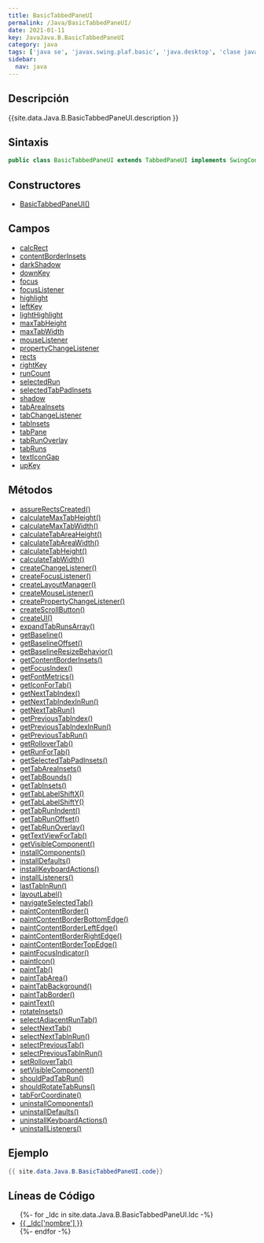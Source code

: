 ```yaml
---
title: BasicTabbedPaneUI
permalink: /Java/BasicTabbedPaneUI/
date: 2021-01-11
key: JavaJava.B.BasicTabbedPaneUI
category: java
tags: ['java se', 'javax.swing.plaf.basic', 'java.desktop', 'clase java', 'Java 1.0']
sidebar: 
  nav: java
---
```


## Descripción
{{site.data.Java.B.BasicTabbedPaneUI.description }}

## Sintaxis
~~~java
public class BasicTabbedPaneUI extends TabbedPaneUI implements SwingConstants
~~~

## Constructores
* [BasicTabbedPaneUI()](/Java/BasicTabbedPaneUI/BasicTabbedPaneUI/)

## Campos
* [calcRect](/Java/BasicTabbedPaneUI/calcRect)
* [contentBorderInsets](/Java/BasicTabbedPaneUI/contentBorderInsets)
* [darkShadow](/Java/BasicTabbedPaneUI/darkShadow)
* [downKey](/Java/BasicTabbedPaneUI/downKey)
* [focus](/Java/BasicTabbedPaneUI/focus)
* [focusListener](/Java/BasicTabbedPaneUI/focusListener)
* [highlight](/Java/BasicTabbedPaneUI/highlight)
* [leftKey](/Java/BasicTabbedPaneUI/leftKey)
* [lightHighlight](/Java/BasicTabbedPaneUI/lightHighlight)
* [maxTabHeight](/Java/BasicTabbedPaneUI/maxTabHeight)
* [maxTabWidth](/Java/BasicTabbedPaneUI/maxTabWidth)
* [mouseListener](/Java/BasicTabbedPaneUI/mouseListener)
* [propertyChangeListener](/Java/BasicTabbedPaneUI/propertyChangeListener)
* [rects](/Java/BasicTabbedPaneUI/rects)
* [rightKey](/Java/BasicTabbedPaneUI/rightKey)
* [runCount](/Java/BasicTabbedPaneUI/runCount)
* [selectedRun](/Java/BasicTabbedPaneUI/selectedRun)
* [selectedTabPadInsets](/Java/BasicTabbedPaneUI/selectedTabPadInsets)
* [shadow](/Java/BasicTabbedPaneUI/shadow)
* [tabAreaInsets](/Java/BasicTabbedPaneUI/tabAreaInsets)
* [tabChangeListener](/Java/BasicTabbedPaneUI/tabChangeListener)
* [tabInsets](/Java/BasicTabbedPaneUI/tabInsets)
* [tabPane](/Java/BasicTabbedPaneUI/tabPane)
* [tabRunOverlay](/Java/BasicTabbedPaneUI/tabRunOverlay)
* [tabRuns](/Java/BasicTabbedPaneUI/tabRuns)
* [textIconGap](/Java/BasicTabbedPaneUI/textIconGap)
* [upKey](/Java/BasicTabbedPaneUI/upKey)

## Métodos
* [assureRectsCreated()](/Java/BasicTabbedPaneUI/assureRectsCreated)
* [calculateMaxTabHeight()](/Java/BasicTabbedPaneUI/calculateMaxTabHeight)
* [calculateMaxTabWidth()](/Java/BasicTabbedPaneUI/calculateMaxTabWidth)
* [calculateTabAreaHeight()](/Java/BasicTabbedPaneUI/calculateTabAreaHeight)
* [calculateTabAreaWidth()](/Java/BasicTabbedPaneUI/calculateTabAreaWidth)
* [calculateTabHeight()](/Java/BasicTabbedPaneUI/calculateTabHeight)
* [calculateTabWidth()](/Java/BasicTabbedPaneUI/calculateTabWidth)
* [createChangeListener()](/Java/BasicTabbedPaneUI/createChangeListener)
* [createFocusListener()](/Java/BasicTabbedPaneUI/createFocusListener)
* [createLayoutManager()](/Java/BasicTabbedPaneUI/createLayoutManager)
* [createMouseListener()](/Java/BasicTabbedPaneUI/createMouseListener)
* [createPropertyChangeListener()](/Java/BasicTabbedPaneUI/createPropertyChangeListener)
* [createScrollButton()](/Java/BasicTabbedPaneUI/createScrollButton)
* [createUI()](/Java/BasicTabbedPaneUI/createUI)
* [expandTabRunsArray()](/Java/BasicTabbedPaneUI/expandTabRunsArray)
* [getBaseline()](/Java/BasicTabbedPaneUI/getBaseline)
* [getBaselineOffset()](/Java/BasicTabbedPaneUI/getBaselineOffset)
* [getBaselineResizeBehavior()](/Java/BasicTabbedPaneUI/getBaselineResizeBehavior)
* [getContentBorderInsets()](/Java/BasicTabbedPaneUI/getContentBorderInsets)
* [getFocusIndex()](/Java/BasicTabbedPaneUI/getFocusIndex)
* [getFontMetrics()](/Java/BasicTabbedPaneUI/getFontMetrics)
* [getIconForTab()](/Java/BasicTabbedPaneUI/getIconForTab)
* [getNextTabIndex()](/Java/BasicTabbedPaneUI/getNextTabIndex)
* [getNextTabIndexInRun()](/Java/BasicTabbedPaneUI/getNextTabIndexInRun)
* [getNextTabRun()](/Java/BasicTabbedPaneUI/getNextTabRun)
* [getPreviousTabIndex()](/Java/BasicTabbedPaneUI/getPreviousTabIndex)
* [getPreviousTabIndexInRun()](/Java/BasicTabbedPaneUI/getPreviousTabIndexInRun)
* [getPreviousTabRun()](/Java/BasicTabbedPaneUI/getPreviousTabRun)
* [getRolloverTab()](/Java/BasicTabbedPaneUI/getRolloverTab)
* [getRunForTab()](/Java/BasicTabbedPaneUI/getRunForTab)
* [getSelectedTabPadInsets()](/Java/BasicTabbedPaneUI/getSelectedTabPadInsets)
* [getTabAreaInsets()](/Java/BasicTabbedPaneUI/getTabAreaInsets)
* [getTabBounds()](/Java/BasicTabbedPaneUI/getTabBounds)
* [getTabInsets()](/Java/BasicTabbedPaneUI/getTabInsets)
* [getTabLabelShiftX()](/Java/BasicTabbedPaneUI/getTabLabelShiftX)
* [getTabLabelShiftY()](/Java/BasicTabbedPaneUI/getTabLabelShiftY)
* [getTabRunIndent()](/Java/BasicTabbedPaneUI/getTabRunIndent)
* [getTabRunOffset()](/Java/BasicTabbedPaneUI/getTabRunOffset)
* [getTabRunOverlay()](/Java/BasicTabbedPaneUI/getTabRunOverlay)
* [getTextViewForTab()](/Java/BasicTabbedPaneUI/getTextViewForTab)
* [getVisibleComponent()](/Java/BasicTabbedPaneUI/getVisibleComponent)
* [installComponents()](/Java/BasicTabbedPaneUI/installComponents)
* [installDefaults()](/Java/BasicTabbedPaneUI/installDefaults)
* [installKeyboardActions()](/Java/BasicTabbedPaneUI/installKeyboardActions)
* [installListeners()](/Java/BasicTabbedPaneUI/installListeners)
* [lastTabInRun()](/Java/BasicTabbedPaneUI/lastTabInRun)
* [layoutLabel()](/Java/BasicTabbedPaneUI/layoutLabel)
* [navigateSelectedTab()](/Java/BasicTabbedPaneUI/navigateSelectedTab)
* [paintContentBorder()](/Java/BasicTabbedPaneUI/paintContentBorder)
* [paintContentBorderBottomEdge()](/Java/BasicTabbedPaneUI/paintContentBorderBottomEdge)
* [paintContentBorderLeftEdge()](/Java/BasicTabbedPaneUI/paintContentBorderLeftEdge)
* [paintContentBorderRightEdge()](/Java/BasicTabbedPaneUI/paintContentBorderRightEdge)
* [paintContentBorderTopEdge()](/Java/BasicTabbedPaneUI/paintContentBorderTopEdge)
* [paintFocusIndicator()](/Java/BasicTabbedPaneUI/paintFocusIndicator)
* [paintIcon()](/Java/BasicTabbedPaneUI/paintIcon)
* [paintTab()](/Java/BasicTabbedPaneUI/paintTab)
* [paintTabArea()](/Java/BasicTabbedPaneUI/paintTabArea)
* [paintTabBackground()](/Java/BasicTabbedPaneUI/paintTabBackground)
* [paintTabBorder()](/Java/BasicTabbedPaneUI/paintTabBorder)
* [paintText()](/Java/BasicTabbedPaneUI/paintText)
* [rotateInsets()](/Java/BasicTabbedPaneUI/rotateInsets)
* [selectAdjacentRunTab()](/Java/BasicTabbedPaneUI/selectAdjacentRunTab)
* [selectNextTab()](/Java/BasicTabbedPaneUI/selectNextTab)
* [selectNextTabInRun()](/Java/BasicTabbedPaneUI/selectNextTabInRun)
* [selectPreviousTab()](/Java/BasicTabbedPaneUI/selectPreviousTab)
* [selectPreviousTabInRun()](/Java/BasicTabbedPaneUI/selectPreviousTabInRun)
* [setRolloverTab()](/Java/BasicTabbedPaneUI/setRolloverTab)
* [setVisibleComponent()](/Java/BasicTabbedPaneUI/setVisibleComponent)
* [shouldPadTabRun()](/Java/BasicTabbedPaneUI/shouldPadTabRun)
* [shouldRotateTabRuns()](/Java/BasicTabbedPaneUI/shouldRotateTabRuns)
* [tabForCoordinate()](/Java/BasicTabbedPaneUI/tabForCoordinate)
* [uninstallComponents()](/Java/BasicTabbedPaneUI/uninstallComponents)
* [uninstallDefaults()](/Java/BasicTabbedPaneUI/uninstallDefaults)
* [uninstallKeyboardActions()](/Java/BasicTabbedPaneUI/uninstallKeyboardActions)
* [uninstallListeners()](/Java/BasicTabbedPaneUI/uninstallListeners)

## Ejemplo
~~~java
{{ site.data.Java.B.BasicTabbedPaneUI.code}}
~~~

## Líneas de Código
<ul>
{%- for _ldc in site.data.Java.B.BasicTabbedPaneUI.ldc -%}
   <li>
       <a href="{{_ldc['url'] }}">{{ _ldc['nombre'] }}</a>
   </li>
{%- endfor -%}
</ul>
